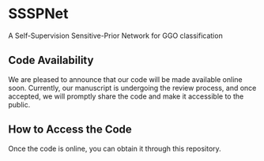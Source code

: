 # SSSPNet
 A Self-Supervision Sensitive-Prior Network for GGO classification
## Code Availability

We are pleased to announce that our code will be made available online soon. Currently, our manuscript is undergoing the review process, and once accepted, we will promptly share the code and make it accessible to the public.

## How to Access the Code

Once the code is online, you can obtain it through this repository.


